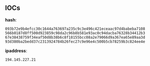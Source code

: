 
## IOCs

__hash__:

```text
093b72e9b4efcc30c1644a763697a235c9c3e496c421eceaac97d4babeba7108
566b0187d8ff500d923859c98da2c96b8b581e93ac0c94dacba76328b34412b3
67e38438759f34eaf50d8b38b6c8f18155bcc08a2e79066d9a367ea65e89aa3d
93d380ba2bedd37c2313924784b26fec27c9e96e4c500b5cb78259b3c824ee4e
```
__ipaddress__:

```text
194.145.227.21
```